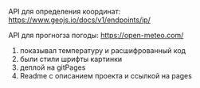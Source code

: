 API для определения координат:
https://www.geojs.io/docs/v1/endpoints/ip/

API для прогногза погоды:
https://open-meteo.com/

1. показывал температуру и расшифрованный код
2. были стили шрифты картинки 
3. деплой на gitPages
4. Readme c описанием проекта и ссылкой на pages